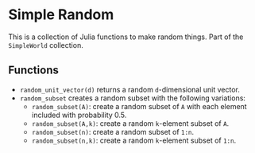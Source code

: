 # Simple Random

This is a collection of Julia functions to make
random things. Part of the `SimpleWorld` collection.

## Functions

+ `random_unit_vector(d)` returns a random `d`-dimensional unit vector.
+ `random_subset` creates a random subset with the following variations:
  + `random_subset(A)`: create a random subset of `A`
  with each element included with probability 0.5.
  + `random_subset(A,k)`: create a random `k`-element
  subset of `A`.
  + `random_subset(n)`: create a random subset of `1:n`.
  + `random_subset(n,k)`: create a random `k`-element
  subset of `1:n`.
